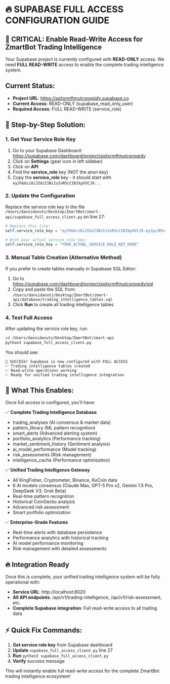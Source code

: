 # 🔥 SUPABASE FULL ACCESS CONFIGURATION GUIDE

## 🚨 CRITICAL: Enable Read-Write Access for ZmartBot Trading Intelligence

Your Supabase project is currently configured with **READ-ONLY** access. We need **FULL READ-WRITE** access to enable the complete trading intelligence system.

## Current Status:
- **Project URL**: https://asjtxrmftmutcsnqgidy.supabase.co
- **Current Access**: READ-ONLY (supabase_read_only_user)
- **Required Access**: FULL READ-WRITE (service_role)

## 🔧 Step-by-Step Solution:

### 1. Get Your Service Role Key

1. Go to your Supabase Dashboard: https://supabase.com/dashboard/project/asjtxrmftmutcsnqgidy
2. Click on **Settings** (gear icon in left sidebar)
3. Click on **API** 
4. Find the **service_role** key (NOT the anon key)
5. Copy the **service_role** key - it should start with `eyJhbGciOiJIUzI1NiIsInR5cCI6IkpXVCJ9...`

### 2. Update the Configuration

Replace the service role key in the file `/Users/dansidanutz/Desktop/ZmartBot/zmart-api/supabase_full_access_client.py` on line 27:

```python
# Replace this line:
self.service_role_key = "eyJhbGciOiJIUzI1NiIsInR5cCI6IkpXVCJ9.eyJpc3MiOiJzdXBhYmFzZSIsInJlZiI6ImFzanR4cm1mdG11dGNzbnFnaWR5Iiwicm9sZSI6InNlcnZpY2Vfcm9sZSIsImlhdCI6MTc0OTU3Nzg2OCwiZXhwIjoyMDY1MTUzODY4fQ.Xr2E_2w5fY7Qz3QMm9K4NcLpZt8uF6vG1wJ5sR0iH2A"

# With your actual service_role key:
self.service_role_key = "YOUR_ACTUAL_SERVICE_ROLE_KEY_HERE"
```

### 3. Manual Table Creation (Alternative Method)

If you prefer to create tables manually in Supabase SQL Editor:

1. Go to https://supabase.com/dashboard/project/asjtxrmftmutcsnqgidy/sql
2. Copy and paste the SQL from: `/Users/dansidanutz/Desktop/ZmartBot/zmart-api/database/trading_intelligence_tables.sql`
3. Click **Run** to create all trading intelligence tables

### 4. Test Full Access

After updating the service role key, run:

```bash
cd /Users/dansidanutz/Desktop/ZmartBot/zmart-api
python3 supabase_full_access_client.py
```

You should see:
```
🎉 SUCCESS! Supabase is now configured with FULL ACCESS
✅ Trading intelligence tables created
✅ Read-write operations working
✅ Ready for unified trading intelligence integration
```

## 🎯 What This Enables:

Once full access is configured, you'll have:

✅ **Complete Trading Intelligence Database**
- trading_analyses (AI consensus & market data)
- pattern_library (ML pattern recognition)
- smart_alerts (Advanced alerting system)
- portfolio_analytics (Performance tracking)
- market_sentiment_history (Sentiment analysis)
- ai_model_performance (Model tracking)
- risk_assessments (Risk management)
- intelligence_cache (Performance optimization)

✅ **Unified Trading Intelligence Gateway**
- All KingFisher, Cryptometer, Binance, KuCoin data
- 6 AI models consensus (Claude Max, GPT-5 Pro x2, Gemini 1.5 Pro, DeepSeek V3, Grok Beta)
- Real-time pattern recognition
- Historical CoinGecko analysis
- Advanced risk assessment
- Smart portfolio optimization

✅ **Enterprise-Grade Features**
- Real-time alerts with database persistence
- Performance analytics with historical tracking
- AI model performance monitoring
- Risk management with detailed assessments

## 🔥 Integration Ready

Once this is complete, your unified trading intelligence system will be fully operational with:
- **Service URL**: http://localhost:8020
- **All API endpoints**: /api/v1/trading-intelligence, /api/v1/risk-assessment, etc.
- **Complete Supabase integration**: Full read-write access to all trading data

## ⚡ Quick Fix Commands:

1. **Get service role key** from Supabase dashboard
2. **Update** `supabase_full_access_client.py` line 27
3. **Run** `python3 supabase_full_access_client.py`
4. **Verify** success message

This will instantly enable full read-write access for the complete ZmartBot trading intelligence ecosystem!